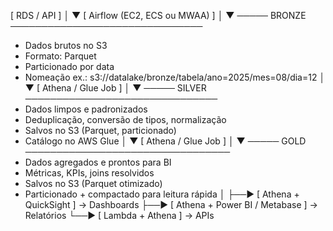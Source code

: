 [ RDS / API ]
       │
       ▼
[ Airflow (EC2, ECS ou MWAA) ]
       │
       ▼
─────  BRONZE  ───────────────────────────────
- Dados brutos no S3
- Formato: Parquet
- Particionado por data
- Nomeação ex.: s3://datalake/bronze/tabela/ano=2025/mes=08/dia=12
       │
       ▼
[ Athena / Glue Job ]
       │
       ▼
─────  SILVER  ───────────────────────────────
- Dados limpos e padronizados
- Deduplicação, conversão de tipos, normalização
- Salvos no S3 (Parquet, particionado)
- Catálogo no AWS Glue
       │
       ▼
[ Athena / Glue Job ]
       │
       ▼
─────  GOLD  ─────────────────────────────────
- Dados agregados e prontos para BI
- Métricas, KPIs, joins resolvidos
- Salvos no S3 (Parquet otimizado)
- Particionado + compactado para leitura rápida
       │
       ├──► [ Athena + QuickSight ] → Dashboards
       ├──► [ Athena + Power BI / Metabase ] → Relatórios
       └──► [ Lambda + Athena ] → APIs
